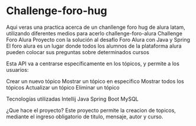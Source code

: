 # Challenge-foro-hug
Aqui veras una practica acerca de un chanllenge foro hug de alura latam, utilizando diferentes medios para acerlo
challenge-foro-alura
Challenge Foro Alura
Proyecto con la solución al desafío Foro Alura con Java y Spring
El foro alura es un lugar donde todos los alumnos de la plataforma alura pueden colocar sus preguntas sobre determinados cursos

Esta API va a centrarse específicamente en los tópicos, y permite a los usuarios:

Crear un nuevo tópico
Mostrar un tópico en especifico
Mostrar todos los tópicos
Actualizar un tópico
Eliminar un tópico

Tecnologías utilizadas
Intellij
Java
Spring Boot
MySQL

¿Que hace el proyecto?
Este proyecto permite la creacion de topicos, mediante el ingreso obligatorio de titulo, mensaje, autor y curso.

